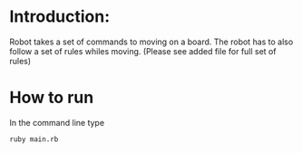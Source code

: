 Introduction:
========
Robot takes a set of commands to moving on a board.  The robot has to also follow a set of rules whiles moving.
(Please see added file for full set of rules)

How to run
========
In the command line type
  ```bash
  ruby main.rb
  ```
